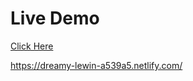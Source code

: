 # Live Demo

[Click Here](https://dreamy-lewin-a539a5.netlify.com/)

https://dreamy-lewin-a539a5.netlify.com/
